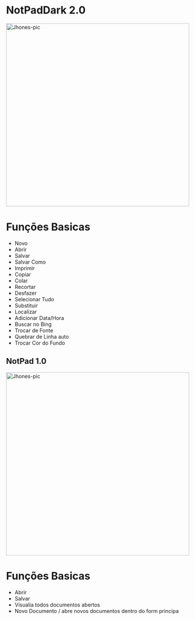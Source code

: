 # NotPadDark 2.0
<img align="center" alt="Jhones-pic" height="500" src="https://imgur.com/9nPQOoi.gif">

##

# Funções Basicas
* Novo
* Abrir
* Salvar
* Salvar Como
* Imprimir
* Copiar
* Colar
* Recortar
* Desfazer
* Selecionar Tudo
* Substituir
* Localizar
* Adicionar Data/Hora
* Buscar no Bing
* Trocar de Fonte
* Quebrar de Linha auto
* Trocar Cor do Fundo
##

## NotPad 1.0
<img align="center" alt="Jhones-pic" height="500" src="https://live.staticflickr.com/65535/52075738864_45373d4a8e_c.jpg">

# Funções Basicas
* Abrir
* Salvar
* Visualia todos documentos abertos
* Novo Documento / abre novos documentos dentro do form principa

